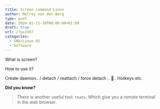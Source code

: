 ```yaml
---
title: Screen command Linux
author: Melroy van den Berg
type: post
date: 2024-01-11-30T00:00:00+01:00
draft: true
url: /?p=3367
categories:
  - GNU/Linux OS
  - Software
---
```


What is screen?

How to use it?

Create daemon.. / detach / reattach / force detach .. 🙂.. Hotkeys etc.

**Did you know?**

> There is another useful tool: `tmate`. Which give you a remote terminal in the web browser.
